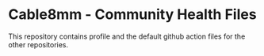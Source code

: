 # Cable8mm - Community Health Files

This repository contains profile and the default github action files for the other repositories.